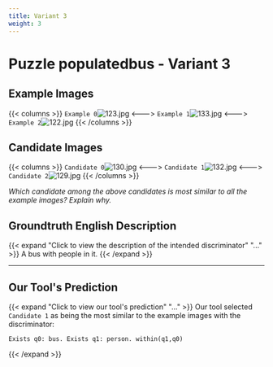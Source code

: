 ```yaml
---
title: Variant 3
weight: 3
---
```


# Puzzle populatedbus - Variant 3

## Example Images
{{< columns >}}
`Example 0`![123.jpg](/natscene_data/images/123.jpg)
<--->
`Example 1`![133.jpg](/natscene_data/images/133.jpg)
<--->
`Example 2`![122.jpg](/natscene_data/images/122.jpg)
{{< /columns >}}

## Candidate Images
{{< columns >}}
`Candidate 0`![130.jpg](/natscene_data/images/130.jpg)
<--->
`Candidate 1`![132.jpg](/natscene_data/images/132.jpg)
<--->
`Candidate 2`![129.jpg](/natscene_data/images/129.jpg)
{{< /columns >}}

*Which candidate among the above candidates is most similar to all the example images? Explain why.*

## Groundtruth English Description

{{< expand "Click to view the description of the intended discriminator" "..." >}}
A bus with people in it.
{{< /expand >}}

---



## Our Tool's Prediction

{{< expand "Click to view our tool's prediction" "..." >}}
Our tool selected `Candidate 1` as being the most similar to the example images with the discriminator:
```plaintext
Exists q0: bus. Exists q1: person. within(q1,q0)
```
{{< /expand >}}
